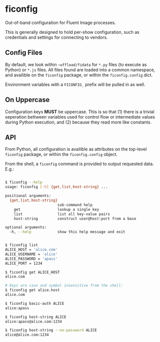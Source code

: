 ficonfig
========

Out-of-band configuration for Fluent Image processes.

This is generally designed to hold per-show configuration, such as credentials and settings for connecting to vendors.


Config Files
------------

By default, we look within `~offload/fidata` for `*.py` files (to execute as Python) or `*.js` files. All files found are loaded into a common namespace, and availible on the `ficonfig` package, or within the `ficonfig.config` dict.

Environment variables with a `FICONFIG_` prefix will be pulled in as well.


On Uppercase
------------

Configuration keys **MUST** be uppercase. This is so that (1) there is a trivial seperation bettween variables used for control flow or intermediate values during Python execution, and (2) because they read more like constants.


API
---

From Python, all configuration is availible as attributes on the top-level `ficonfig` package, or within the `ficonfig.config` object.

From the shell, a `ficonfig` command is provided to output requested data. E.g.:

~~~bash

$ ficonfig --help
usage: ficonfig [-h] {get,list,host-string} ...

positional arguments:
  {get,list,host-string}
                        sub-command help
    get                 lookup a single key
    list                list all key-value pairs
    host-string         construct user@host:port from a base

optional arguments:
  -h, --help            show this help message and exit


$ ficonfig list
ALICE_HOST = 'alice.com'
ALICE_USERNAME = 'alice'
ALICE_PASSWORD = 'apass'
ALICE_PORT = 1234

$ ficonfig get ALICE_HOST
alice.com

# Keys are case and symbol insensitive from the shell:
$ ficonfig get alice.host
alice.com

$ ficonfig basic-auth ALICE
alice:apass

$ ficonfig host-string ALICE
alice:apass@alice.com:1234

$ ficonfig host-string --no-password ALICE
alice@alice.com:1234

~~~
